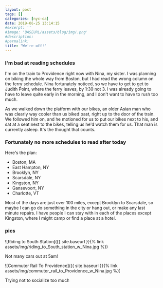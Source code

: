 ```yaml
---
layout: post
tags: []
categories: [nyc-ca]
date: 2019-06-25 13:14:15
#excerpt: ''
#image: 'BASEURL/assets/blog/img/.png'
#description:
#permalink:
title: "We're off!"
---
```


### I'm bad at reading schedules

I'm on the train to Providence right now with Nina, my sister. I was planning on biking the whole way from Boston, but I had read the wrong column on the ferry schedule. Nina fortunately noticed, so we have to get to get to Judith Point, where the ferry leaves, by 1:30 not 3. I was already going to have to leave quite early in the morning, and I don't want to have to rush too much.

As we walked down the platform with our bikes, an older Asian man who was clearly way cooler than us biked past, right up to the door of the train. We followed him on, and he motioned for us to put our bikes next to his, and sat at a seat next to the bikes, telling us he'd watch them for us. That man is currently asleep. It's the thought that counts.

### Fortunately no more schedules to read after today

Here's the plan:

- Boston, MA
- East Hampton, NY
- Brooklyn, NY
- Scarsdale, NY
- Kingston, NY
- Gansevoort, NY
- Charlotte, VT

Most of the days are just over 100 miles, except Brooklyn to Scarsdale, so maybe I can go do something in the city or hang out, or make any last minute repairs. I have people I can stay with in each of the places except Kingston, where I might camp or find a place at a hotel.

### pics

![Riding to South Station]({{ site.baseurl }}{% link assets/img/riding_to_South_station_w_Nina.jpg %})

Not many cars out at 5am!

![Commuter Rail To Providence]({{ site.baseurl }}{% link assets/img/commuter_rail_to_Providence_w_Nina.jpg %})

Trying not to socialize too much